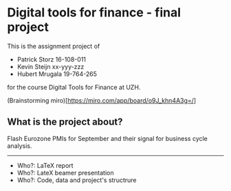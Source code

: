 # Digital tools for finance - final project

This is the assignment project of
- Patrick Storz  16-108-011
- Kevin Steijn   xx-yyy-zzz
- Hubert Mrugala 19-764-265

for the course Digital Tools for Finance at UZH.

(Brainstorming miro)[https://miro.com/app/board/o9J_khn4A3g=/]


## What is the project about?

Flash Eurozone PMIs for September and their signal for business cycle analysis.

* * *
- Who?: LaTeX report
- Who?: LateX beamer presentation
- Who?: Code, data and project's structrure






